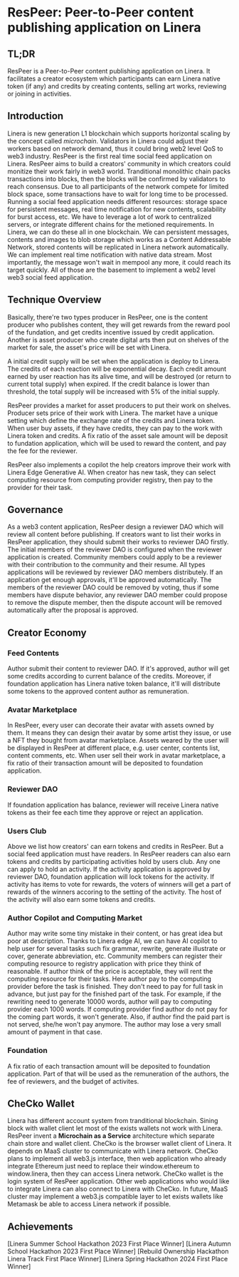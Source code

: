 # ResPeer: Peer-to-Peer content publishing application on Linera

## TL;DR

ResPeer is a Peer-to-Peer content publishing application on Linera. It facilitates a creator ecosystem which participants can earn Linera native token (if any) and credits by creating contents, selling art works, reviewing or joining in activities.

## Introduction

Linera is new generation L1 blockchain which supports horizontal scaling by the concept called *microchain*. Validators in Linera could adjust their workers based on network demand, thus it could bring web2 level QoS to web3 industry. ResPeer is the first real time social feed application on Linera. ResPeer aims to build a creators' community in which creators could monitize their work fairly in web3 world. Tranditional monolithic chain packs transactions into blocks, then the blocks will be confirmed by validators to reach consensus. Due to all participants of the network compete for limited block space, some transactions have to wait for long time to be processed.  Running a social feed application needs different resources: storage space for persistent messages, real time notification for new contents, scalability for burst access, etc. We have to leverage a lot of work to centralized servers, or integrate different chains for the metioned requirements. In Linera, we can do these all in one blockchain. We can persistent messages, contents and images to blob storage which works as a Content Addressable Network, stored contents will be replicated in Linera network automatically. We can implement real time notification with native data stream. Most importantly, the message won't wait in mempool any more, it could reach its target quickly. All of those are the basement to implement a web2 level web3 social feed application.

## Technique Overview

Basically, there're two types producer in ResPeer, one is the content producer who publishes content, they will get rewards from the reward pool of the fundation, and get credits incentive issued by credit application. Another is asset producer who create digital arts then put on shelves of the market for sale, the asset's price will be set with Linera.

A initial credit supply will be set when the application is deploy to Linera. The credits of each reaction will be exponential decay. Each credit amount earned by user reaction has its alive time, and will be destroyed (or return to current total supply) when expired. If the credit balance is lower than threshold, the total supply will be increased with 5% of the initial supply.

ResPeer provides a market for asset producers to put their work on shelves. Producer sets price of their work with Linera. The market have a unique setting which define the exchange rate of the credits and Linera token. When user buy assets, if they have credits, they can pay to the work with Linera token and credits. A fix ratio of the asset sale amount will be deposit to fundation application, which will be used to reward the content, and pay the fee for the reviewer.

ResPeer also implements a copilot the help creators improve their work with Linera Edge Generative AI. When creator has new task, they can select computing resource from computing provider registry, then pay to the provider for their task.

## Governance

As a web3 content application, ResPeer design a reviewer DAO which will review all content before publishing. If creators want to list their works in ResPeer application, they should submit their works to reviewer DAO firstly. The initial members of the reviewer DAO is configured when the reviewer application is created. Community members could apply to be a reviewer with their contribution to the community and their resume. All types applications will be reviewed by reviewer DAO members distributely. If an application get enough approvals, it'll be approved automatically. The members of the reviewer DAO could be removed by voting, thus if some members have dispute behavior, any reviewer DAO member could propose to remove the dispute member, then the dispute account will be removed automatically after the proposal is approved.

## Creator Economy

### Feed Contents

Author submit their content to reviewer DAO. If it's approved, author will get some credits according to current balance of the credits. Moreover, if foundation application has Linera native token balance, it'll will distribute some tokens to the approved content author as remuneration.

### Avatar Marketplace

In ResPeer, every user can decorate their avatar with assets owned by them. It means they can design their avatar by some artist they issue, or use a NFT they bought from avatar marketplace. Assets weared by the user will be displayed in ResPeer at different place, e.g. user center, contents list, content comments, etc. When user sell their work in avatar marketplace, a fix ratio of their transaction amount will be deposited to foundation application.

### Reviewer DAO

If foundation application has balance, reviewer will receive Linera native tokens as their fee each time they approve or reject an application.

### Users Club

Above we list how creators' can earn tokens and credits in ResPeer. But a social feed application must have readers. In ResPeer readers can also earn tokens and credits by participating activities hold by users club. Any one can apply to hold an activity. If the activity application is approved by reviewer DAO, foundation application will lock tokens for the activity. If activity has items to vote for rewards, the voters of winners will get a part of rewards of the winners accoring to the setting of the activity. The host of the activity will also earn some tokens and credits.

### Author Copilot and Computing Market

Author may write some tiny mistake in their content, or has great idea but poor at description. Thanks to Linera edge AI, we can have AI copilot to help user for several tasks such fix grammar, rewrite, generate illustrate or cover, generate abbreviation, etc. Community members can register their computing resource to registry application with price they think of reasonable. If author think of the price is acceptable, they will rent the computing resource for their tasks. Here author pay to the computing provider before the task is finished. They don't need to pay for full task in advance, but just pay for the finished part of the task. For example, if the rewriting need to generate 10000 words, author will pay to computing provider each 1000 words. If computing provider find author do not pay for the coming part words, it won't generate. Also, if author find the paid part is not served, she/he won't pay anymore. The author may lose a very small amount of payment in that case.

### Foundation

A fix ratio of each transaction amount will be deposited to foundation application. Part of that will be used as the remuneration of the authors, the fee of reviewers, and the budget of activites.

## CheCko Wallet

Linera has different account system from tranditional blockchain. Sining block with wallet client let most of the exists wallets not work with Linera. ResPeer invent a **Microchain as a Service** architecture which separate chain store and wallet client. CheCko is the browser wallet client of Linera. It depends on MaaS cluster to communicate with Linera network. CheCko plans to implement all web3.js interface, then web application who already integrate Ethereum just need to replace their window.ethereum to window.linera, then they can access Linera network. CheCko wallet is the login system of ResPeer application. Other web applications who would like to integrate Linera can also connect to Linera with CheCko. In future, MaaS cluster may implement a web3.js compatible layer to let exists wallets like Metamask be able to access Linera network if possible.

## Achievements

[Linera Summer School Hackathon 2023 First Place Winner]
[Linera Autumn School Hackathon 2023 First Place Winner]
[Rebuild Ownership Hackathon Linera Track First Place Winner]
[Linera Spring Hackathon 2024 First Place Winner]
